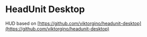 # HeadUnit Desktop
HUD based on [https://github.com/viktorgino/headunit-desktop](https://github.com/viktorgino/headunit-desktop)
